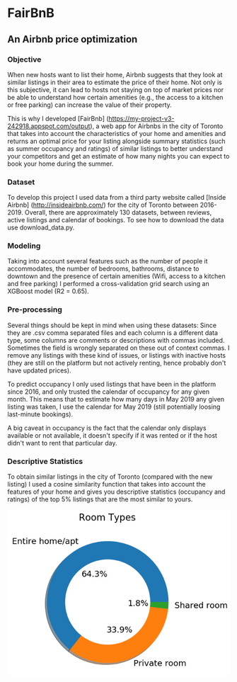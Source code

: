 # FairBnB
## An Airbnb price optimization
### Objective
When new hosts want to list their home, Airbnb suggests that they look at similar listings in their area to estimate the price of their home. Not only is this subjective, it can lead to hosts not staying on top of market prices nor be able to understand how certain amenities (e.g., the access to a kitchen or free parking) can increase the value of their property.

This is why I developed [FairBnb] (https://my-project-v3-242918.appspot.com/output), a web app for Airbnbs in the city of Toronto that takes into account the characteristics of your home and amenities  and returns an optimal price for your listing alongside summary statistics (such as summer occupancy and ratings) of similar listings to better understand your competitors and get an estimate of how many nights you can expect to book your home during the summer.

### Dataset
To develop this project I used data from a third party website called [Inside Airbnb] (http://insideairbnb.com/) for the city of Toronto between 2016-2019. Overall, there are approximately 130 datasets, between reviews, active listings and calendar of bookings. To see how to download the data use download_data.py.

### Modeling
Taking into account several features such as the number of people it accommodates, the number of bedrooms, bathrooms, distance to downtown and the presence of certain amenities (Wifi, access to a kitchen and free parking) I performed a cross-validation grid search using an XGBoost model (R2 = 0.65).

### Pre-processing
Several things should be kept in mind when using these datasets: Since they are .csv comma separated files and each column is a different data type, some columns are comments or  descriptions with commas included. Sometimes the field is wrongly separated on these out of context commas. I remove any listings with these kind of issues, or listings with inactive hosts (they are still on the platform but not actively renting, hence probably don't have updated prices).

To predict occupancy I only used listings that have been in the platform since 2016, and only trusted the calendar of occupancy for any given month. This means that to estimate how many days in May 2019 any given listing was taken, I use the calendar for May 2019 (still potentially loosing last-minute bookings).

A big caveat in occupancy is the fact that the calendar only displays available or not available, it doesn't specify if it was rented or if the host didn't want to rent that particular day.

### Descriptive Statistics
To obtain similar listings in the city of Toronto (compared with the new listing) I used a cosine similarity function that takes into account the features of your home and gives you descriptive statistics (occupancy and ratings) of the top 5% listings that are the most similar to yours.

![Type of Airbnb](pie_room_type.png)
